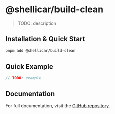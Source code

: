 # @shellicar/build-clean

> TODO: description

## Installation & Quick Start

```sh
pnpm add @shellicar/build-clean
```

## Quick Example

```ts
// TODO: example
```

## Documentation

For full documentation, visit the [GitHub repository](https://github.com/shellicar/build-clean).
